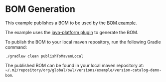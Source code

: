 # BOM Generation

This example publishes a BOM to be used by the [BOM example](../../tree/example/bom).

The example uses the [java-platform plugin](https://docs.gradle.org/current/userguide/java_platform_plugin.html) 
to generate the BOM.

To publish the BOM to your local maven repository, run the following Gradle command:

```shell
./gradlew clean publishToMavenLocal
```

The published BOM can be found in your local maven repository at: 
`~/.m2/repository/org/global/owl/versions/example/version-catalog-demo-bom`.